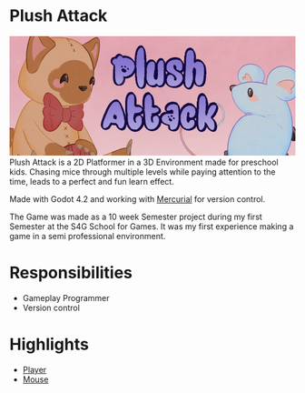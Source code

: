 # Plush Attack
![PlushAttack](image.png)
 Plush Attack is a 2D Platformer in a 3D Environment made for preschool kids. Chasing mice through multiple levels while paying attention to the time, leads to a perfect and fun learn effect.

 Made with Godot 4.2 and working with [Mercurial](https://www.mercurial-scm.org/) for version control.
 
 The Game was made as a 10 week Semester project during my first Semester at the S4G School for Games. It was my first experience making a game in a semi professional environment.

# Responsibilities
- Gameplay Programmer
- Version control

# Highlights
- [Player](https://github.com/JasperM04/PlushAttackTest/blob/main/scripts/player.gd)
- [Mouse](https://github.com/JasperM04/PlushAttackTest/blob/main/scripts/mouse.gd)
